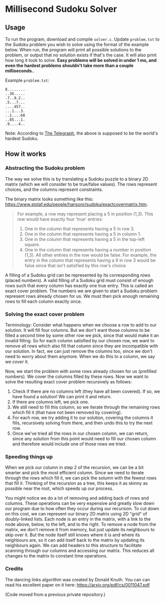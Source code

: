 # Millisecond Sudoku Solver

## Usage

To run the program, download and compile `solver.c`. Update `problem.txt` to the Sudoku problem you wish to solve using the format of the example below. When run, the program will print all possible solutions to the problem, or output that no solution exists if that's the case. It will also print how long it took to solve. **Easy problems will be solved in under 1 ms, and even the hardest problems shouldn't take more than a couple milliseconds.**.

Example `problem.txt`:
```
8........
..36.....
.7..9.2..
.5...7...
....457..
...1...3.
..1....68
..85...1.
.9....4..
```
Note: According to [The Telegraph](https://www.telegraph.co.uk/news/science/science-news/9359579/Worlds-hardest-sudoku-can-you-crack-it.html), the above is supposed to be the world's hardest Sudoku.

## How it works

### Abstracting the Sudoku problem

The way we solve this is by translating a Sudoku puzzle to a binary 2D matrix (which we will consider to be true/false values). The rows represent choices, and the columns represent constraints.

The binary matrix looks something like this: https://www.stolaf.edu/people/hansonr/sudoku/exactcovermatrix.htm.
> For example, a row may represent placing a 5 in position (1,3). This row would have exactly four 'true' entries:
> 1. One in the column that represents having a 5 in row 3.
> 2. One in the column that represents having a 5 in column 1.
> 3. One in the column that represents having a 5 in the top-left square.
> 4. One in the column that represents having a number in position (1,3).
> All other entries in the row would be false. For example, the entry in the column that represents having a 9 in row 3 would be false since that isn't satisfied by this row's choice.

A filling of a Sudoku grid can be represented by its corresponding rows (placed numbers). A valid filling of a Sudoku grid must consist of enough rows such that every column has exactly one true entry. This is called an exact cover problem.
The numbers we are given to start a Sudoku problem represent rows already chosen for us. We must then pick enough remaining rows to fill each column exactly once.

### Solving the exact cover problem

Terminology: Consider what happens when we choose a row to add to our solution. It will fill four columns. But we don't want those columns to be filled a second time by some other row we pick, since that would make it an invalid filling. So for each column satisfied by our chosen row, we want to remove all rows which also fill that column since they are incompatible with our solution. In fact, we can just remove the columns too, since we don't need to worry about them anymore. When we do this to a column, we say we *cover* it.

Now, we start the problem with some rows already chosen for us (prefilled numbers). We cover the columns filled by these rows. Now we want to solve the resulting exact cover problem recursively as follows:
1. Check if there are no columns left (they have all been covered). If so, we have found a solution! We can print it and return.
2. If there are columns left, we pick one.
3. We still need to fill this column, so we iterate through the remaining rows which fill it (that have not been removed by covering).
4. For each row, we try adding it to our solution, covering the columns it fills, recursively solving from there, and then undo this to try the next row.
5. Once we've tried all the rows in our chosen column, we can return, since any solution from this point would need to fill our chosen column and therefore would include one of those rows we tried.

### Speeding things up

When we pick our column in step 2 of the recursion, we can be a bit smarter and pick the most efficient column. Since we need to iterate through the rows which fill it, we can pick the solumn with the fewest rows that fill it. Thinking of the recursion as a tree, this keeps it as skinny as possible near the root, which speeds up our process.

You might notice we do a lot of removing and adding back of rows and columns. These operations can be very expensive and greatly slow down our program due to how often they occur during our recursion. To cut down on this cost, we can represent our binary 2D matrix using 2D "grid" of doubly-linked lists. Each node is an entry in the matrix, with a link to the node above, below, to the left, and to the right. To remove a node from the matrix, we don't remove it from memory, but just update its neighbours to skip over it. But the node itself still knows where it is and where its neighbours are, so it can add itself back to the matrix by updating its neighbours again. We can add headers to this structure to facilitate scanning through our columns and accessing our matrix. This reduces all changes to the matrix to constant time operations.

### Credits

The dancing links algorithm was created by Donald Knuth. You can can read his excellent paper on it here: https://arxiv.org/pdf/cs/0011047.pdf

(Code moved from a previous private repository.)
